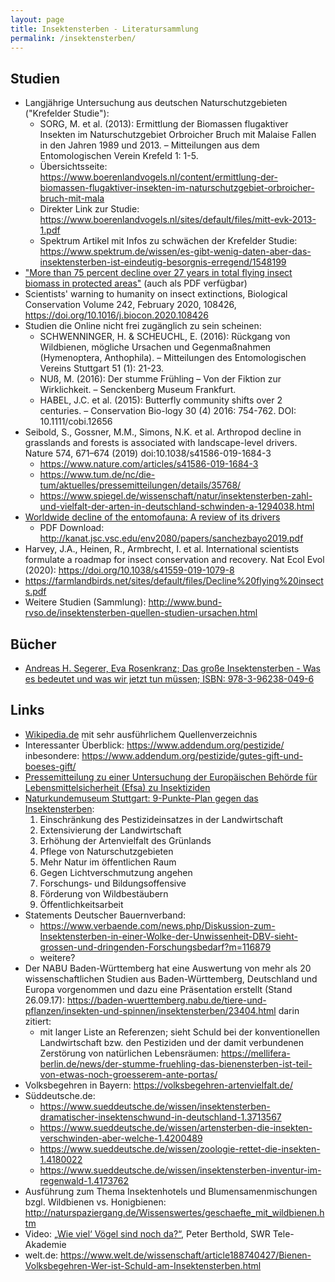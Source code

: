 ```yaml
---
layout: page
title: Insektensterben - Literatursammlung
permalink: /insektensterben/
---
```


## Studien

- Langjährige Untersuchung aus deutschen Naturschutzgebieten ("Krefelder Studie"):
	- SORG, M. et al. (2013): Ermittlung der Biomassen flugaktiver Insekten im Naturschutzgebiet Orbroicher Bruch mit Malaise Fallen in den Jahren 1989 und 2013. – Mitteilungen aus dem Entomologischen Verein Krefeld 1: 1-5.
	- Übersichtsseite: <https://www.boerenlandvogels.nl/content/ermittlung-der-biomassen-flugaktiver-insekten-im-naturschutzgebiet-orbroicher-bruch-mit-mala>
	- Direkter Link zur Studie: <https://www.boerenlandvogels.nl/sites/default/files/mitt-evk-2013-1.pdf>
	- Spektrum Artikel mit Infos zu schwächen der Krefelder Studie: <https://www.spektrum.de/wissen/es-gibt-wenig-daten-aber-das-insektensterben-ist-eindeutig-besorgnis-erregend/1548199>
- ["More than 75 percent decline over 27 years in total flying insect biomass in protected areas"](https://doi.org/10.1371/journal.pone.0185809) (auch als PDF verfügbar)
- Scientists' warning to humanity on insect extinctions, Biological Conservation
    Volume 242, February 2020, 108426, <https://doi.org/10.1016/j.biocon.2020.108426>
- Studien die Online nicht frei zugänglich zu sein scheinen:
	- SCHWENNINGER, H. & SCHEUCHL, E. (2016): Rückgang von Wildbienen, mögliche Ursachen und Gegenmaßnahmen (Hymenoptera, Anthophila). – Mitteilungen des Entomologischen Vereins Stuttgart 51 (1): 21-23.
	- NUß, M. (2016): Der stumme Frühling – Von der Fiktion zur Wirklichkeit. – Senckenberg Museum Frankfurt.
	- HABEL, J.C. et al. (2015): Butterfly community shifts over 2 centuries. – Conservation Bio-logy 30 (4) 2016: 754-762. DOI: 10.1111/cobi.12656
- Seibold, S., Gossner, M.M., Simons, N.K. et al. Arthropod decline in grasslands and forests is associated with landscape-level drivers. Nature 574, 671–674 (2019) doi:10.1038/s41586-019-1684-3
    - https://www.nature.com/articles/s41586-019-1684-3
    - https://www.tum.de/nc/die-tum/aktuelles/pressemitteilungen/details/35768/
    - https://www.spiegel.de/wissenschaft/natur/insektensterben-zahl-und-vielfalt-der-arten-in-deutschland-schwinden-a-1294038.html
- [Worldwide decline of the entomofauna: A review of its drivers](https://www.sciencedirect.com/science/article/abs/pii/S0006320718313636)
	- PDF Download: <http://kanat.jsc.vsc.edu/env2080/papers/sanchezbayo2019.pdf>
- Harvey, J.A., Heinen, R., Armbrecht, I. et al. International scientists formulate a roadmap for insect conservation and recovery. Nat Ecol Evol (2020): <https://doi.org/10.1038/s41559-019-1079-8>
- <https://farmlandbirds.net/sites/default/files/Decline%20flying%20insects.pdf>
- Weitere Studien (Sammlung): <http://www.bund-rvso.de/insektensterben-quellen-studien-ursachen.html>

## Bücher

- [Andreas H. Segerer, Eva Rosenkranz; Das große Insektensterben - Was es bedeutet und was wir jetzt tun müssen; ISBN: 978-3-96238-049-6](https://www.oekom.de/buch/das-grosse-insektensterben-9783962380496)

## Links

- [Wikipedia.de](https://de.wikipedia.org/wiki/Insektensterben) mit sehr ausführlichem Quellenverzeichnis
- Interessanter Überblick: <https://www.addendum.org/pestizide/> inbesondere: <https://www.addendum.org/pestizide/gutes-gift-und-boeses-gift/>
- [Pressemitteilung zu einer Untersuchung der Europäischen Behörde für Lebensmittelsicherheit (Efsa) zu Insektiziden](https://www.efsa.europa.eu/en/press/news/180228)
- [Naturkundemuseum Stuttgart: 9-Punkte-Plan gegen das Insektensterben](https://www.naturkundemuseum-bw.de/sites/default/files/presse/9-punkte_plan_gegen_das_insektensterben_19_okt_2018_0.pdf):
    1. Einschränkung des Pestizideinsatzes in der Landwirtschaft
    2. Extensivierung der Landwirtschaft
    3. Erhöhung der Artenvielfalt des Grünlands
    4. Pflege von Naturschutzgebieten
    5. Mehr Natur im öffentlichen Raum
    6. Gegen Lichtverschmutzung angehen
    7. Forschungs‐ und Bildungsoffensive
    8. Förderung von Wildbestäubern
    9. Öffentlichkeitsarbeit
- Statements Deutscher Bauernverband:
	- <https://www.verbaende.com/news.php/Diskussion-zum-Insektensterben-in-einer-Wolke-der-Unwissenheit-DBV-sieht-grossen-und-dringenden-Forschungsbedarf?m=116879>
	- weitere?
- Der NABU Baden-Württemberg hat eine Auswertung von mehr als 20 wissenschaftlichen Studien aus Baden-Württemberg, Deutschland und Europa vorgenommen und dazu eine Präsentation erstellt (Stand 26.09.17): <https://baden-wuerttemberg.nabu.de/tiere-und-pflanzen/insekten-und-spinnen/insektensterben/23404.html>
	darin zitiert:
	- mit langer Liste an Referenzen; sieht Schuld bei der konventionellen Landwirtschaft bzw. den Pestiziden und der damit verbundenen Zerstörung von natürlichen Lebensräumen: <https://mellifera-berlin.de/news/der-stumme-fruehling-das-bienensterben-ist-teil-von-etwas-noch-groesserem-ante-portas/>
- Volksbegehren in Bayern: https://volksbegehren-artenvielfalt.de/
- Süddeutsche.de:
	- https://www.sueddeutsche.de/wissen/insektensterben-dramatischer-insektenschwund-in-deutschland-1.3713567
	- https://www.sueddeutsche.de/wissen/artensterben-die-insekten-verschwinden-aber-welche-1.4200489
	- https://www.sueddeutsche.de/wissen/zoologie-rettet-die-insekten-1.4180022
	- https://www.sueddeutsche.de/wissen/insektensterben-inventur-im-regenwald-1.4173762
- Ausführung zum Thema Insektenhotels und Blumensamenmischungen bzgl. Wildbienen vs. Honigbienen: <http://naturspaziergang.de/Wissenswertes/geschaefte_mit_wildbienen.htm>
- Video: [„Wie viel‘ Vögel sind noch da?“](https://youtu.be/y-c-vk5ms5A), Peter Berthold, SWR Tele-Akademie
- welt.de: <https://www.welt.de/wissenschaft/article188740427/Bienen-Volksbegehren-Wer-ist-Schuld-am-Insektensterben.html>
